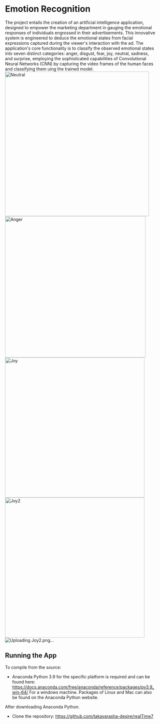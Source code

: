 # Emotion Recognition
The project entails the creation of an artificial intelligence application, designed to empower the marketing
department in gauging the emotional responses of individuals engrossed in their advertisements. This innovative
system is engineered to deduce the emotional states from facial expressions captured during the viewer's 
interaction with the ad. The application's core functionality is to classify the observed emotional states 
into seven distinct categories: anger, disgust, fear, joy, neutral, sadness, and surprise, employing the 
sophisticated capabilities of Convolutional Neural Networks (CNN) by capturing the video frames of the human
faces and classifying them uing the trained model.
<img width="476" alt="Neutral" src="https://github.com/takavarasha-desire/realTime7/assets/94230493/48292d27-d112-4d99-9fe1-97c9da284cae">
<img width="465" alt="Anger" src="https://github.com/takavarasha-desire/realTime7/assets/94230493/9c4a79a2-8c90-4f2a-bd6a-979f24732957">
<img width="461" alt="Joy" src="https://github.com/takavarasha-desire/realTime7/assets/94230493/254ec261-eddf-4f96-b614-d6c5807dfbec">
<img width="461" alt="Joy2" src="https://github.com/takavarasha-desire/realTime7/assets/94230493/fd209e09-4bec-496a-a961-5ab4f83b6159">
![Uploading Joy2.png…]()


## Running the App
To compile from the source: 
  * Anaconda Python 3.9 for the specific platform is required and can be found here: 
    https://docs.anaconda.com/free/anaconda/reference/packages/py3.9_win-64/
    For a windows machine. Packages of Linux and Mac can also be found on the Anaconda Python website.

After downloading Anaconda Python.

  * Clone the repository: https://github.com/takavarasha-desire/realTime7
  
